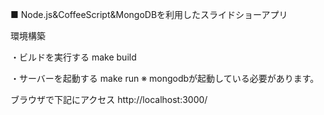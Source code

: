 
■ Node.js&CoffeeScript&MongoDBを利用したスライドショーアプリ

環境構築

・ビルドを実行する
make build

・サーバーを起動する
make run
※ mongodbが起動している必要があります。

ブラウザで下記にアクセス
http://localhost:3000/


